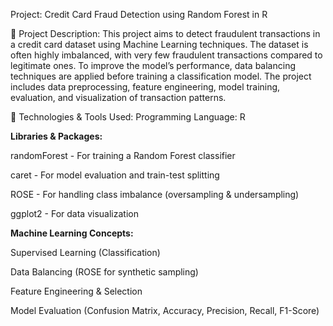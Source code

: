 Project: Credit Card Fraud Detection using Random Forest in R

📌 Project Description:
This project aims to detect fraudulent transactions in a credit card dataset using Machine Learning techniques. The dataset is often highly imbalanced, with very few fraudulent transactions compared to legitimate ones. To improve the model’s performance, data balancing techniques are applied before training a classification model. The project includes data preprocessing, feature engineering, model training, evaluation, and visualization of transaction patterns.


🚀 Technologies & Tools Used:
Programming Language: R

**Libraries & Packages:**

randomForest - For training a Random Forest classifier

caret - For model evaluation and train-test splitting

ROSE - For handling class imbalance (oversampling & undersampling)

ggplot2 - For data visualization


**Machine Learning Concepts:**

Supervised Learning (Classification)

Data Balancing (ROSE for synthetic sampling)

Feature Engineering & Selection

Model Evaluation (Confusion Matrix, Accuracy, Precision, Recall, F1-Score)

